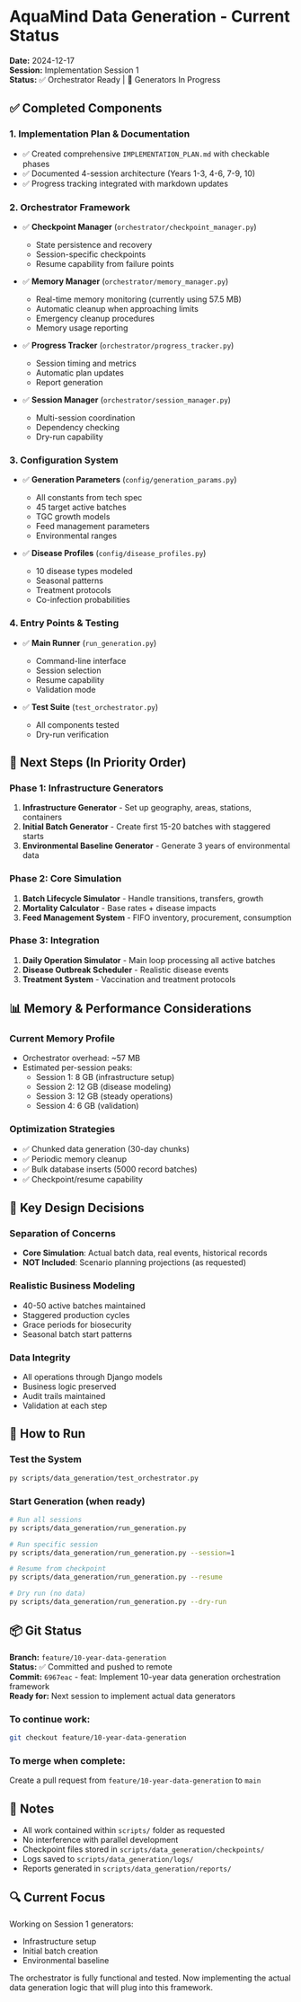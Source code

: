# AquaMind Data Generation - Current Status

**Date:** 2024-12-17  
**Session:** Implementation Session 1  
**Status:** ✅ Orchestrator Ready | 🚧 Generators In Progress

## ✅ Completed Components

### 1. Implementation Plan & Documentation
- ✅ Created comprehensive `IMPLEMENTATION_PLAN.md` with checkable phases
- ✅ Documented 4-session architecture (Years 1-3, 4-6, 7-9, 10)
- ✅ Progress tracking integrated with markdown updates

### 2. Orchestrator Framework
- ✅ **Checkpoint Manager** (`orchestrator/checkpoint_manager.py`)
  - State persistence and recovery
  - Session-specific checkpoints
  - Resume capability from failure points
  
- ✅ **Memory Manager** (`orchestrator/memory_manager.py`)
  - Real-time memory monitoring (currently using 57.5 MB)
  - Automatic cleanup when approaching limits
  - Emergency cleanup procedures
  - Memory usage reporting
  
- ✅ **Progress Tracker** (`orchestrator/progress_tracker.py`)
  - Session timing and metrics
  - Automatic plan updates
  - Report generation
  
- ✅ **Session Manager** (`orchestrator/session_manager.py`)
  - Multi-session coordination
  - Dependency checking
  - Dry-run capability

### 3. Configuration System
- ✅ **Generation Parameters** (`config/generation_params.py`)
  - All constants from tech spec
  - 45 target active batches
  - TGC growth models
  - Feed management parameters
  - Environmental ranges
  
- ✅ **Disease Profiles** (`config/disease_profiles.py`)
  - 10 disease types modeled
  - Seasonal patterns
  - Treatment protocols
  - Co-infection probabilities

### 4. Entry Points & Testing
- ✅ **Main Runner** (`run_generation.py`)
  - Command-line interface
  - Session selection
  - Resume capability
  - Validation mode
  
- ✅ **Test Suite** (`test_orchestrator.py`)
  - All components tested
  - Dry-run verification

## 🚧 Next Steps (In Priority Order)

### Phase 1: Infrastructure Generators
1. **Infrastructure Generator** - Set up geography, areas, stations, containers
2. **Initial Batch Generator** - Create first 15-20 batches with staggered starts
3. **Environmental Baseline Generator** - Generate 3 years of environmental data

### Phase 2: Core Simulation
1. **Batch Lifecycle Simulator** - Handle transitions, transfers, growth
2. **Mortality Calculator** - Base rates + disease impacts
3. **Feed Management System** - FIFO inventory, procurement, consumption

### Phase 3: Integration
1. **Daily Operation Simulator** - Main loop processing all active batches
2. **Disease Outbreak Scheduler** - Realistic disease events
3. **Treatment System** - Vaccination and treatment protocols

## 📊 Memory & Performance Considerations

### Current Memory Profile
- Orchestrator overhead: ~57 MB
- Estimated per-session peaks:
  - Session 1: 8 GB (infrastructure setup)
  - Session 2: 12 GB (disease modeling)
  - Session 3: 12 GB (steady operations)
  - Session 4: 6 GB (validation)

### Optimization Strategies
- ✅ Chunked data generation (30-day chunks)
- ✅ Periodic memory cleanup
- ✅ Bulk database inserts (5000 record batches)
- ✅ Checkpoint/resume capability

## 🎯 Key Design Decisions

### Separation of Concerns
- **Core Simulation**: Actual batch data, real events, historical records
- **NOT Included**: Scenario planning projections (as requested)

### Realistic Business Modeling
- 40-50 active batches maintained
- Staggered production cycles
- Grace periods for biosecurity
- Seasonal batch start patterns

### Data Integrity
- All operations through Django models
- Business logic preserved
- Audit trails maintained
- Validation at each step

## 🚀 How to Run

### Test the System
```bash
py scripts/data_generation/test_orchestrator.py
```

### Start Generation (when ready)
```bash
# Run all sessions
py scripts/data_generation/run_generation.py

# Run specific session
py scripts/data_generation/run_generation.py --session=1

# Resume from checkpoint
py scripts/data_generation/run_generation.py --resume

# Dry run (no data)
py scripts/data_generation/run_generation.py --dry-run
```

## 📦 Git Status

**Branch:** `feature/10-year-data-generation`  
**Status:** ✅ Committed and pushed to remote  
**Commit:** `6967eac` - feat: Implement 10-year data generation orchestration framework  
**Ready for:** Next session to implement actual data generators  

### To continue work:
```bash
git checkout feature/10-year-data-generation
```

### To merge when complete:
Create a pull request from `feature/10-year-data-generation` to `main`

## 📝 Notes

- All work contained within `scripts/` folder as requested
- No interference with parallel development
- Checkpoint files stored in `scripts/data_generation/checkpoints/`
- Logs saved to `scripts/data_generation/logs/`
- Reports generated in `scripts/data_generation/reports/`

## 🔍 Current Focus

Working on Session 1 generators:
- Infrastructure setup
- Initial batch creation
- Environmental baseline

The orchestrator is fully functional and tested. Now implementing the actual data generation logic that will plug into this framework.
